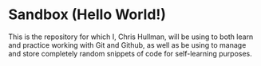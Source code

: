 # Sandbox (Hello World!)

This is the repository for which I, Chris Hullman, will be using to both learn and practice working with Git and Github, as well as be using to manage and store completely random snippets of code for self-learning purposes.
